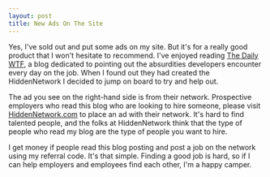 ```yaml
--- 
layout: post
title: New Ads On The Site
---
```

<p>Yes, I've sold out and put some ads on my site.  But it's for a really good product that I won't hesitate to recommend.  I've enjoyed reading <a href="http://thedailywtf.com/Default.aspx">The Daily WTF</a>, a blog dedicated to pointing out the absurdities developers encounter every day on the job.  When I found out they had created the HiddenNetwork I decided to jump on board to try and help out.
</p>
<p>
The ad you see on the right-hand side is from their network.  Prospective employers who read this blog who are looking to hire someone, please visit <a href="http://hiddennetwork.com/ref.ashx?1079">HiddenNetwork.com</a> to place an ad with their network.  It's hard to find talented people, and the folks at HiddenNetwork think that the type of people who read my blog are the type of people you want to hire.
</p>
<p>
I get money if people read this blog posting and post a job on the network using my referral code.  It's that simple.  Finding a good job is hard, so if I can help employers and employees find each other, I'm a happy camper.
</p>
